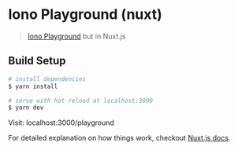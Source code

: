 # Iono Playground (nuxt)

> [Iono Playground](https://github.com/sharpstream/iono-playground) but in Nuxt.js

## Build Setup

``` bash
# install dependencies
$ yarn install

# serve with hot reload at localhost:3000
$ yarn dev
```

Visit: localhost:3000/playground

For detailed explanation on how things work, checkout [Nuxt.js docs](https://nuxtjs.org).

